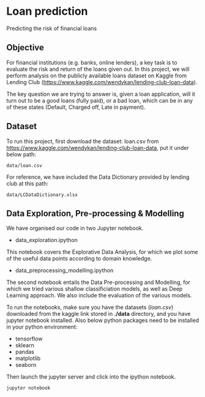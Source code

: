 # Loan prediction
Predicting the risk of financial loans

## Objective
For financial institutions (e.g. banks, online lenders), a key task is to evaluate the risk and return of the loans given out. In this project, we will perform analysis on the publicly available loans dataset on Kaggle from Lending Club (https://www.kaggle.com/wendykan/lending-club-loan-data). 

The key question we are trying to answer is, given a loan application, will it turn out to be a good loans (fully paid), or a bad loan, which can be in any of these states (Default, Charged off, Late in payment). 

## Dataset
To run this project, first download the dataset: loan.csv from https://www.kaggle.com/wendykan/lending-club-loan-data, put it under below path:
```
data/loan.csv
```
For reference, we have included the Data Dictionary provided by lending club at this path: 
```
data/LCDataDictionary.xlsx
```

## Data Exploration, Pre-processing & Modelling
We have organised our code in two Jupyter notebook. 
* data_exploration.ipython 

This notebook covers the Explorative Data Analysis, for which we plot some of the useful data points according to domain knowledge. 

* data_preprocessing_modelling.ipython 

The second notebook entails the Data Pre-processing and Modelling, for which we tried various shallow classificiation models, as well as Deep Learning approach. We also include the evaluation of the various models. 

To run the notebooks, make sure you have the datasets (_loan.csv_) downloaded from the kaggle link stored in __./data__ directory, and you have jupyter notebook installed. Also below python packages need to be installed in your python environment:
* tensorflow
* sklearn
* pandas
* matplotlib
* seaborn

Then launch the jupyter server and click into the ipython notebook.
```
jupyter notebook
```
